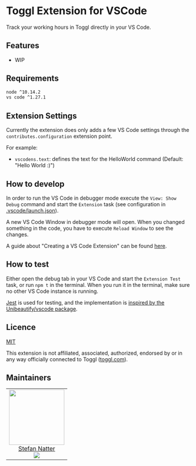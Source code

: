# Toggl Extension for VSCode

Track your working hours in Toggl directly in your VS Code.

## Features

- WIP

## Requirements

```sh
node ^10.14.2
vs code ^1.27.1
```

## Extension Settings

Currently the extension does only adds a few VS Code settings through
the `contributes.configuration` extension point.

For example:

- `vscodens.text`: defines the text for the HelloWorld command (Default:
  "Hello World :)")

## How to develop

In order to run the VS Code in debugger mode execute the `View: Show Debug`
command and start the `Extension` task (see configuration in
[.vscode/launch.json](.vscode/launch.json)).

A new VS Code Window in debugger mode will open. When you changed something in
the code, you have to execute `Reload Window` to see the changes.

A guide about "Creating a VS Code Extension" can be found [here](https://code.visualstudio.com/api).

## How to test

Either open the debug tab in your VS Code and start the `Extension Test` task,
or run `npm t` in the terminal. When you run it in the terminal, make sure no
other VS Code instance is running.

[Jest](https://jestjs.io/) is used for testing, and the implementation is
[inspired by the Unibeautify/vscode package](https://github.com/Unibeautify/vscode/tree/82e360ff73516c213fea0fa6c2740f0cd53d581b/test).

## Licence

[MIT](./LICENCE)

This extension is not affiliated, associated, authorized, endorsed by or in any
way officially connected to Toggl ([toggl.com](https://toggl.com)).

## Maintainers

<table>
  <tbody>
    <tr>
      <td align="center">
        <a href="https://github.com/natterstefan">
          <img width="150" height="150" src="https://github.com/natterstefan.png?v=3&s=150">
          </br>
          Stefan Natter
        </a>
        <div>
          <a href="https://twitter.com/natterstefan">
            <img src="https://img.shields.io/twitter/follow/natterstefan.svg?style=social&label=Follow" />
          </a>
        </div>
      </td>
    </tr>
  <tbody>
</table>